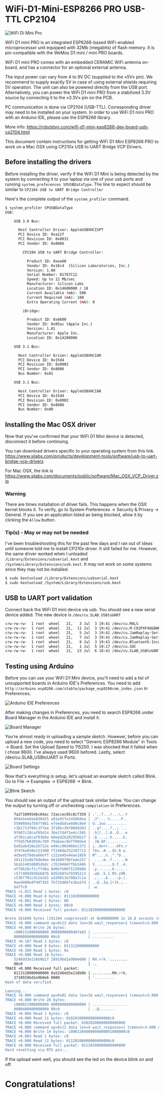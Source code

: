 # WiFi-D1-Mini-ESP8266 PRO USB-TTL CP2104

![WiFi Di Mini Pro](https://raw.githubusercontent.com/c0debreaker/WiFi-D1-Mini-ESP8266/master/wifid1mini.png)

WiFi D1 mini PRO is an integrated ESP8266-based WiFi-enabled microprocessor unit equipped with 32Mb (megabits) of flash memory. It is pin-compatible with the WeMos D1 mini / mini PRO boards.

WiFi D1 mini PRO comes with an embedded CERAMIC WiFi antenna on-board, and has a connector for an optional external antenna.

The input power can vary from 4 to 9V DC (supplied to the «5V» pin). We recommend to supply exactly 5V in case of using external shields requiring 5V operation. The unit can also be powered directly from the USB port. Alternatively, you can power the WiFi D1 mini PRO from a stabilized 3.3V source by connecting it to the «3.3V» pin on the PCB.

PC communication is done via CP2104 (USB-TTL). Corresponding driver may need to be installed on your system. In order to use WiFi D1 mini PRO with an Arduino IDE, please use the ESP8266 library.

More info: https://robotdyn.com/wifi-d1-mini-esp8266-dev-board-usb-cp2104.html

This document contain instructions for getting WiFi D1 Mini ESP8266 PRO to work on a Mac OSX using CP210x USB to UART Bridge VCP Drivers.

## Before installing the drivers
Before installing the driver, verify if the WiFi D1 Mini is being detected by the system by connecting it to your laptop via one of your usb ports and running `system_preferences SPUSBDataType`. The line to expect should be similar to `CP2104 USB to UART Bridge Controller`

Here's the complete output of the `system_profiler` command.

```sh
$ system_profiler SPUSBDataType
USB:

    USB 3.0 Bus:

      Host Controller Driver: AppleUSBXHCISPT
      PCI Device ID: 0xa12f
      PCI Revision ID: 0x0031
      PCI Vendor ID: 0x8086

        CP2104 USB to UART Bridge Controller:

          Product ID: 0xea60
          Vendor ID: 0x10c4  (Silicon Laboratories, Inc.)
          Version: 1.00
          Serial Number: 01767C12
          Speed: Up to 12 Mb/sec
          Manufacturer: Silicon Labs
          Location ID: 0x14600000 / 18
          Current Available (mA): 500
          Current Required (mA): 100
          Extra Operating Current (mA): 0

        iBridge:

          Product ID: 0x8600
          Vendor ID: 0x05ac (Apple Inc.)
          Version: 1.01
          Manufacturer: Apple Inc.
          Location ID: 0x14200000

    USB 3.1 Bus:

      Host Controller Driver: AppleUSBXHCIAR
      PCI Device ID: 0x15d4
      PCI Revision ID: 0x0002
      PCI Vendor ID: 0x8086
      Bus Number: 0x01

    USB 3.1 Bus:

      Host Controller Driver: AppleUSBXHCIAR
      PCI Device ID: 0x15d4
      PCI Revision ID: 0x0002
      PCI Vendor ID: 0x8086
      Bus Number: 0x00
```

## Installing the Mac OSX driver
Now that you've confirmed that your WiFi D1 Mini device is detected, disconnect it before continuing.

You can download drivers specific to your operating system from this link.
https://www.silabs.com/products/development-tools/software/usb-to-uart-bridge-vcp-drivers

For Mac OSX, the link is https://www.silabs.com/documents/public/software/Mac_OSX_VCP_Driver.zip

### Warning
There are times installation of driver fails. This happens when the OSX kernel blocks it. To verify, go to System Preferences -> Security & Privacy -> General. If you see an application listed as being blocked, allow it by clicking the `Allow` button.

### Tip(s) - May or may not be needed
I've been troubleshooting this for the past few days and I ran out of ideas until someone told me to install CP210x driver. It still failed for me. However, the same driver worked when I unloaded `/Library/Extensions/usbserial.kext` and `/System/Library/Extensions/usb.kext`. It may not work on some systems since they may not be installed.

```sh
$ sudo kextunload /Library/Extensions/usbserial.kext
$ sudo kextunload /System/Library/Extensions/usb.kext
```

## USB to UART port validation
Connect back the WiFi D1 mini device via usb. You should see a new serial device added. The new device is `/dev/cu.SLAB_USBtoUART`

```sh
crw-rw-rw-  1 root  wheel   21,   3 Jul  3 19:41 /dev/cu.MALS
crw-rw-rw-  1 root  wheel   21,  11 Jul  3 19:41 /dev/cu.M-C02PXF4QG8WP-Bluetoot
crw-rw-rw-  1 root  wheel   21,   5 Jul  3 19:41 /dev/cu.JamReplay-SerialPort-3
crw-rw-rw-  1 root  wheel   21,   7 Jul  3 19:41 /dev/cu.JamReplay-SerialPort-1
crw-rw-rw-  1 root  wheel   21,   9 Jul  3 19:41 /dev/cu.Bluetooth-Incoming-Port
crw-rw-rw-  1 root  wheel   21,   1 Jul  5 19:17 /dev/cu.SOC
crw-rw-rw-  1 root  wheel   21,  23 Jul  6 18:41 /dev/cu.SLAB_USBtoUART
```

## Testing using Arduino
Before you can use your WiFi D1 Mini device, you'll need to add a list of unsupported boards in Arduino IDE's Preferences. You need to add `http://arduino.esp8266.com/stable/package_esp8266com_index.json` in Preferences.

![Arduino IDE Preferences](https://raw.githubusercontent.com/c0debreaker/WiFi-D1-Mini-ESP8266/master/preferences.png)

After making changes in Preferences, you need to search ESP8266 under Board Manager in the Arduino IDE and install it.

![Board Manager](https://raw.githubusercontent.com/c0debreaker/WiFi-D1-Mini-ESP8266/master/esp8266module.png)

You're almost ready in uploading a sample sketch. However, before you can upload a new code, you need to select "Generic ESP8266 Module" in Tools -> Board. Set the Upload Speed to 115200. I was shocked that it failed when I chose 9600. I've always used 9600 befored. Lastly, select /dev/cu.SLAB_USBtoUART in Ports.

![Board Settings](https://raw.githubusercontent.com/c0debreaker/WiFi-D1-Mini-ESP8266/master/boardsettings.png)

Now that's everything is setup, let's upload an example sketch called Blink. Go to File -> Examples -> ESP8266 -> Blink.

![Blink Sketch](https://raw.githubusercontent.com/c0debreaker/WiFi-D1-Mini-ESP8266/master/blinksketch.png)

You should see an output of the upload task similar below. You can change the output by turning off or unchecking `compilation` in Preferences.

```sh
    fa27109954bc04ac 72accec85c8cf359 | .'..T...r...\..Y
    094a5ee6ee830425 a81e91fe1450b8ea | .J^....%.....P..
    5590804a756ff881 efeedbdce0d0c8e8 | U..Juo..........
    c3b1713f04c3f7ee 3f18bc3bf060d283 | ..q?....?..;.`..
    9f687c28caf05d14 36e1fd4f1edcc565 | .h|(..].6..O...e
    af381cabcaf83b9a 68eed2b282956b1f | .8....;.h.....k.
    7f5d57b03650c789 f9abaec6bff00de4 | .]W.6P..........
    6a91ab416e2b722e e49cc86d466e1372 | j..An+r....mFn.r
    3f476e030e231500 ff2468e252207712 | ?Gn..#...$h.R w.
    4d5ed1f8dea66eff c222e45e44ae18b9 | M^....n..".^D...
    201115a9b76de0ee 661689f9bfa4e257 |  ....m..f......W
    56161403d005dbdc c3519466ffbb348b | V........Q.f..4.
    ef79b20cf1cffd0a 0d6bfb06f5159986 | .y.......k......
    c577409d936bb87b 845268fe793952c3 | .w@..k.{.Rh.y9R.
    c53bf701cd1241d1 a2d9813a700a7c1a | .;....A....:p.|.
    9aed400edf4971b5 7b725d6bfe3ba2fd | ..@..Iq.{r]k.;..
    bd77c0                            | .w.
TRACE +1.021 Read 1 bytes: c0
TRACE +0.000 Read 8 bytes: 0111020000000000
TRACE +0.001 Read 1 bytes: 00
TRACE +0.000 Read 2 bytes: 00c0
TRACE +0.000 Received full packet: 01110200000000000000

Wrote 261840 bytes (191244 compressed) at 0x00000000 in 18.8 seconds (effective 111.2 kbit/s)...
TRACE +0.000 command op=0x13 data len=16 wait_response=1 timeout=3.000 data=00000000d0fe03000000000000000000
TRACE +0.000 Write 26 bytes: 
    c000131000000000 0000000000d0fe03 | ................
    0000000000000000 00c0             | ..........
TRACE +0.107 Read 1 bytes: c0
TRACE +0.000 Read 8 bytes: 0113120000000000
TRACE +0.309 Read 1 bytes: 8a
TRACE +0.000 Read 18 bytes: 
    5248dd3e216b8b27 18919bd1e9b0e600 | RH.>!k.'........
    00c0                              | ..
TRACE +0.000 Received full packet: 
    0113120000000000 8a5248dd3e216b8b | .........RH.>!k.
    2718919bd1e9b0e6 0000             | '.........
Hash of data verified.

Leaving...
TRACE +0.000 command op=0x02 data len=16 wait_response=1 timeout=3.000 data=00000000000000000040000000000000
TRACE +0.000 Write 26 bytes: 
    c000021000000000 0000000000000000 | ................
    0000400000000000 00c0             | ..@.......
TRACE +0.004 Read 1 bytes: c0
TRACE +0.000 Read 11 bytes: 01020200000000000000c0
TRACE +0.000 Received full packet: 01020200000000000000
TRACE +0.000 command op=0x12 data len=4 wait_response=1 timeout=3.000 data=01000000
TRACE +0.000 Write 14 bytes: c0001204000000000001000000c0
TRACE +0.003 Read 1 bytes: c0
TRACE +0.000 Read 11 bytes: 01120200000000000000c0
TRACE +0.000 Received full packet: 01120200000000000000
Hard resetting via RTS pin...
```

If the upload went well, you should see the led on the device blink on and off.

# Congratulations!
